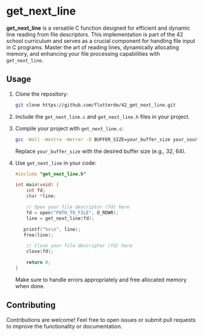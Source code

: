 # get_next_line

**get_next_line** is a versatile C function designed for efficient and dynamic line reading from file descriptors. This implementation is part of the 42 school curriculum and serves as a crucial component for handling file input in C programs. Master the art of reading lines, dynamically allocating memory, and enhancing your file processing capabilities with `get_next_line`.

## Usage

1. Clone the repository:

    ```bash
    git clone https://github.com/flutterde/42_get_next_line.git
    ```

2. Include the `get_next_line.c` and `get_next_line.h` files in your project.

3. Compile your project with `get_next_line.c`:

    ```bash
    gcc -Wall -Wextra -Werror -D BUFFER_SIZE=your_buffer_size your_source_files.c get_next_line.c get_next_line_utils.c -o your_executable
    ```

    Replace `your_buffer_size` with the desired buffer size (e.g., 32, 64).

4. Use `get_next_line` in your code:

    ```c
    #include "get_next_line.h"

    int main(void) {
        int fd;
        char *line;

        // Open your file descriptor (fd) here
        fd = open("PATH_TO_FILE", O_RDWR);
        line = get_next_line(fd);

       printf("%s\n", line);
       free(line);

        // Close your file descriptor (fd) here
        close(fd);

        return 0;
    }
    ```

    Make sure to handle errors appropriately and free allocated memory when done.

## Contributing

Contributions are welcome! Feel free to open issues or submit pull requests to improve the functionality or documentation.

